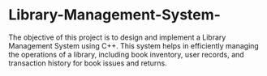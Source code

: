 # Library-Management-System-
The objective of this project is to design and implement a Library Management System using C++. This system helps in efficiently managing the operations of a library, including book inventory, user records, and transaction history for book issues and returns.
